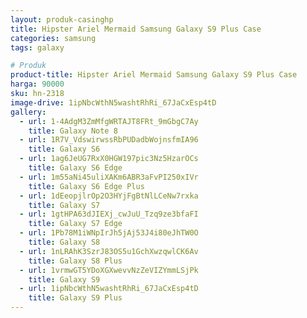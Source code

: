 ```yaml
---
layout: produk-casinghp
title: Hipster Ariel Mermaid Samsung Galaxy S9 Plus Case
categories: samsung
tags: galaxy

# Produk
product-title: Hipster Ariel Mermaid Samsung Galaxy S9 Plus Case
harga: 90000
sku: hn-2318
image-drive: 1ipNbcWthN5washtRhRi_67JaCxEsp4tD
gallery:
  - url: 1-4AdgM3ZmMfgWRTAJT8FRt_9mGbgC7Ay
    title: Galaxy Note 8
  - url: 1R7V_VdswirwssRbPUDadbWojnsfmIA96
    title: Galaxy S6
  - url: 1ag6JeUG7RxX0HGW197pic3Nz5HzarOCs
    title: Galaxy S6 Edge
  - url: 1m55aNi45uliXAKm6ABR3aFvPI250xIVr
    title: Galaxy S6 Edge Plus
  - url: 1dEeopjlrOp2O3HYjFgBtNlLCeNw7rxka
    title: Galaxy S7
  - url: 1gtHPA63dJIEXj_cwJuU_Tzq9ze3bfaFI
    title: Galaxy S7 Edge
  - url: 1Pb78M1iWNpIrJh5jAj53J4i80eJhTW0O
    title: Galaxy S8
  - url: 1nLRAhK3SzrJ83OS5u1GchXwzqwlCK6Av
    title: Galaxy S8 Plus
  - url: 1vrmwGT5YDoXGXwevvNzZeVIZYmmLSjPk
    title: Galaxy S9
  - url: 1ipNbcWthN5washtRhRi_67JaCxEsp4tD
    title: Galaxy S9 Plus
---
```

